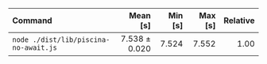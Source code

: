 | Command | Mean [s] | Min [s] | Max [s] | Relative |
|:---|---:|---:|---:|---:|
| `node ./dist/lib/piscina-no-await.js` | 7.538 ± 0.020 | 7.524 | 7.552 | 1.00 |
